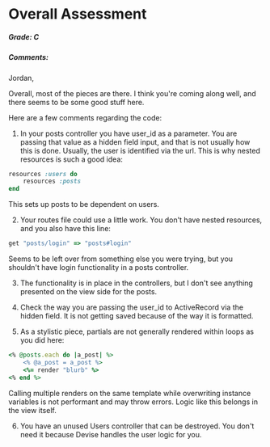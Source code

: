 # Overall Assessment

##### Grade: C

##### Comments:

Jordan,

Overall, most of the pieces are there. I think you're coming along well, and there seems to be some good stuff here.

Here are a few comments regarding the code:

1. In your posts controller you have user_id as a parameter. You are passing that value as a hidden field input, and that is not usually how this is done. Usually, the user is identified via the url. This is why nested resources is such a good idea:

```ruby
resources :users do
	resources :posts
end
```

This sets up posts to be dependent on users.

2. Your routes file could use a little work. You don't have nested resources, and you also have this line:

```ruby
get "posts/login" => "posts#login"
```

Seems to be left over from something else you were trying, but you shouldn't have login functionality in a posts controller.

3. The functionality is in place in the controllers, but I don't see anything presented on the view side for the posts.

4. Check the way you are passing the user_id to ActiveRecord via the hidden field. It is not getting saved because of the way it is formatted.

5. As a stylistic piece, partials are not generally rendered within loops as you did here:

```ruby
<% @posts.each do |a_post| %>
	<% @a_post = a_post %>
	<%= render "blurb" %>
<% end %>
```

Calling multiple renders on the same template while overwriting instance variables is not performant and may throw errors. Logic like this belongs in the view itself.

6. You have an unused Users controller that can be destroyed. You don't need it because Devise handles the user logic for you.